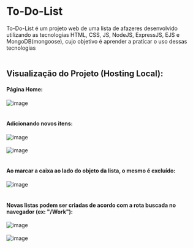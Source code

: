 # To-Do-List
To-Do-List é um projeto web de uma lista de afazeres desenvolvido utilizando as tecnologias HTML, CSS, JS, NodeJS, ExpressJS, EJS e MongoDB(mongoose), cujo objetivo é aprender a praticar o uso dessas tecnologias </br></br>
## Visualização do Projeto (Hosting Local):
#### Página Home:
![image](https://user-images.githubusercontent.com/80121288/158462891-44fd6ed1-b61c-40e5-8fad-5e64ba598221.png) </br></br>
#### Adicionando novos itens:
![image](https://user-images.githubusercontent.com/80121288/158463396-d7d16119-3e97-4572-84f0-dc8a22fea0cc.png) </br></br>
![image](https://user-images.githubusercontent.com/80121288/158463441-006ea0eb-2ff4-419f-b42a-ec2e9db3e94b.png) </br></br>
#### Ao marcar a caixa ao lado do objeto da lista, o mesmo é excluído:
![image](https://user-images.githubusercontent.com/80121288/158463663-789e4631-ea3e-40b9-87ed-e31b706332ba.png) </br></br>
#### Novas listas podem ser criadas de acordo com a rota buscada no navegador (ex: "/Work"):
![image](https://user-images.githubusercontent.com/80121288/158463921-fceb8cf6-5d27-419b-b887-e7c5ccd60c78.png) </br></br>
![image](https://user-images.githubusercontent.com/80121288/158464266-5daf265a-2f9a-4b27-b0f4-ee14c0a63903.png) </br></br>
